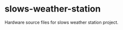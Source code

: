 slows-weather-station
=====================

Hardware source files for slows weather station project.
